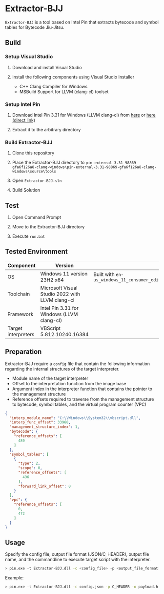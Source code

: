 # Extractor-BJJ

`Extractor-BJJ` is a tool based on Intel Pin that extracts bytecode and symbol tables for Bytecode Jiu-Jitsu.

## Build

### Setup Visual Studio

1. Download and install Visual Studio

2. Install the following components using Visual Studio Installer
    - C++ Clang Compiler for Windows
    - MSBuild Support for LLVM (clang-cl) toolset

### Setup Intel Pin

1. Download Intel Pin 3.31 for Windows (LLVM clang-cl) from [here](https://www.intel.com/content/www/us/en/developer/articles/tool/pin-a-binary-instrumentation-tool-downloads.html) or [here (direct link)](https://software.intel.com/sites/landingpage/pintool/downloads/pin-external-3.31-98869-gfa6f126a8-clang-windows.zip)

2. Extract it to the arbitrary directory

### Build Extractor-BJJ

1. Clone this repository

2. Place the Extractor-BJJ directory to `pin-external-3.31-98869-gfa6f126a8-clang-windows\pin-external-3.31-98869-gfa6f126a8-clang-windows\source\tools`

3. Open `Extractor-BJJ.sln`

4. Build Solution

## Test

1. Open Command Prompt

2. Move to the Extractor-BJJ directory

3. Execute `run.bat`

## Tested Environment

|Component|Version|Note|
|-|-|-|
|OS|Windows 11 version 23H2 x64|Built with `en-us_windows_11_consumer_editions_version_23h2_updated_june_2024_x64_dvd_78b33b16.iso`|
|Toolchain|Microsoft Visual Studio 2022 with LLVM clang-cl||
|Framework|Intel Pin 3.31 for Windows (LLVM clang-cl)|
|Target interpreters|VBScript 5.812.10240.16384||

## Preparation

Extractor-BJJ require a `config` file that contain the following information regarding the internal structures of the target interpreter.

- Module name of the target interpreter
- Offset to the interpretation function from the image base
- Argument index in the interpreter function that contains the pointer to the management structure 
- Reference offsets required to traverse from the management structure to bytecode, symbol tables, and the virtual program counter (VPC)

```json
{
  "interp_module_name": "C:\\Windows\\System32\\vbscript.dll",
  "interp_func_offset": 33968,
  "management_structure_index": 1,
  "bytecode": {
    "reference_offsets": [
      480
    ]
  },
  "symbol_tables": [
    {
      "type": 2,
      "scope": 0,
      "reference_offsets": [
        496
      ],
      "forward_link_offset": 0
    }
  ],
  "vpc": {
    "reference_offsets": [
      0,
      472
    ]
  }
}
```

## Usage

Specify the config file, output file format (JSON/C_HEADER), output file name, and the commandline to execute target script with the interpreter.

```sh
> pin.exe -t Extractor-BJJ.dll -c <config_file> -p <output_file_format[JSON|C_HEADER]> -o <output_file_name> -- <commandline_to_execute_target_script>
```

Example:
```sh
> pin.exe -t Extractor-BJJ.dll -c config.json -p C_HEADER -o payload.h -- cscript.exe test.vbs
```